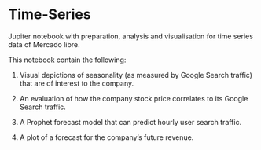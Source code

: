 # Time-Series
Jupiter notebook with preparation, analysis and visualisation for time series data of Mercado libre.

This notebook contain the following:

1. Visual depictions of seasonality (as measured by Google Search traffic) that are of interest to the company.

2. An evaluation of how the company stock price correlates to its Google Search traffic.

3. A Prophet forecast model that can predict hourly user search traffic.

4. A plot of a forecast for the company’s future revenue.
